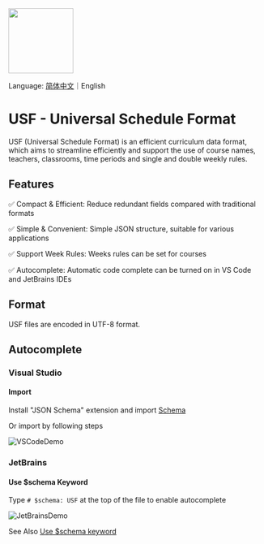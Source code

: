 <image src="https://github.com/user-attachments/assets/563db63c-954f-4d47-839e-c475d88ab7fc" height="128"/>

Language:  <a href="./README.md">简体中文</a>｜English

# USF - Universal Schedule Format

USF (Universal Schedule Format) is an efficient curriculum data format, which aims to streamline efficiently and support the use of course names, teachers, classrooms, time periods and single and double weekly rules.

## Features

✅ Compact & Efficient: Reduce redundant fields compared with traditional formats

✅ Simple & Convenient: Simple JSON structure, suitable for various applications

✅ Support Week Rules: Weeks rules can be set for courses

✅ Autocomplete: Automatic code complete can be turned on in VS Code and JetBrains IDEs

## Format
USF files are encoded in UTF-8 format.

## Autocomplete
### Visual Studio
#### Import
Install "JSON Schema" extension and import [Schema](https://raw.githubusercontent.com/USF-org/USF/refs/heads/main/usf.schema.json)

Or import by following steps

![VSCodeDemo](https://github.com/user-attachments/assets/5df5f3e5-a471-439b-8690-5ef8b74a7c5e)

### JetBrains
#### Use $schema Keyword
Type `# $schema: USF` at the top of the file to enable autocomplete

![JetBrainsDemo](https://github.com/user-attachments/assets/3e831b42-3e03-403c-a100-d87605e03393)

See Also [Use $schema keyword](https://www.jetbrains.com/help/idea/yaml.html#use-schema-keyword)
